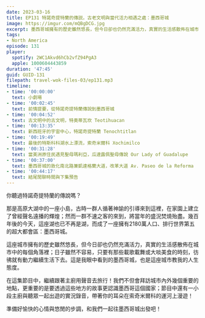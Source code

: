 ```yaml
---
date: 2023-03-16
title: EP131 特諾奇提特蘭的傳説，古老文明與當代活力相遇之處：墨西哥城
image: https://imgur.com/mQBgDCG.jpg
excerpt: 墨西哥城擁有的歷史雖然悠長，但今日卻也仍然充滿活力，真實的生活感散佈在城市中的每個角落裡。在這集節目中，我們不但會拜訪城市內外幾個地點，更重要的是更認識墨西哥這個國家；節目中還有一小段出遊的實況錄音，帶著你的耳朵在索奇米爾科的運河上漫遊！
tags:
- North America
episode: 131
player:
  spotify: 2WC1Akvd6hCb2vfZ94PgA3
  apple: 1000604443859
duration: '47:45'
guid: GUID-131
filepath: travel-wok-files-03/ep131.mp3
timeline:
- time: '00:00:00'
  text: 小劇場
- time: '00:02:45'
  text: 前情提要，從特諾奇提特蘭傳說到墨西哥城
- time: '00:04:52'
  text: 古文明中的古文明，特奧蒂瓦坎 Teotihuacan
- time: '00:13:35'
  text: 新西班牙的宇宙中心，特諾奇提特蘭 Tenochtitlan
- time: '00:19:49'
  text: 最後的特斯科科湖水上漂流，索奇米爾科 Xochimilco
- time: '00:31:28'
  text: 當美洲原住民遇見聖母瑪利亞，瓜達露佩聖母傳說 Our Lady of Guadalupe
- time: '00:37:00'
  text: 墨西哥城的敦化南北路兼凱達格蘭大道，改革大道 Av. Paseo de la Reforma
- time: '00:44:17'
  text: 結尾閒聊時間與下集預告
---
```

你聽過特諾奇提特蘭的傳說嗎？

那是高原大湖中的一座小島，古時一群人循著神諭的引導來到這裡，在家園上建立了曾經聲名遠播的輝煌；然而一群不速之客的來到，將當年的盛況焚燒殆盡。幾百年後的今天，這座湖也已不再是湖，而成了一座擁有2180萬人口、排行世界第五的超大都會區：墨西哥城。

這座城市擁有的歷史雖然悠長，但今日卻也仍然充滿活力，真實的生活感散佈在城市中的每個角落裡；日子雖然不容易，只要有那些載歌載舞或大啖美食的時刻，彷彿就有動力繼續生活下去。這是我眼中看到的墨西哥城，也是這座城市教我的人生態度。

在這集節目中，繼續跟著主廚用聲音去旅行！我們不但會拜訪城市內外幾個重要的地點，更重要的是要透過這些地方的故事更認識墨西哥這個國家；節目中還有一小段主廚與聽眾一起出遊的實況錄音，帶著你的耳朵在索奇米爾科的運河上漫遊！

準備好愉快的心情與悠閒的步調，和我們一起往墨西哥城出發吧！
